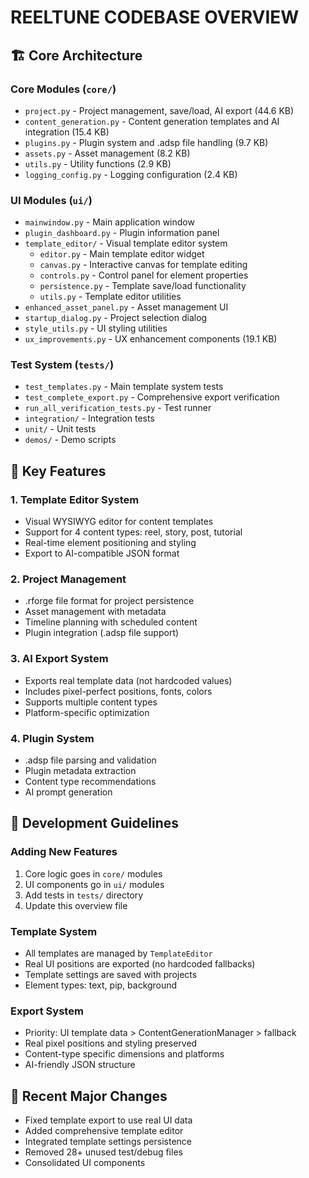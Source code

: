 # REELTUNE CODEBASE OVERVIEW

## 🏗️ Core Architecture

### Core Modules (`core/`)
- `project.py` - Project management, save/load, AI export (44.6 KB)
- `content_generation.py` - Content generation templates and AI integration (15.4 KB)
- `plugins.py` - Plugin system and .adsp file handling (9.7 KB)
- `assets.py` - Asset management (8.2 KB)
- `utils.py` - Utility functions (2.9 KB)
- `logging_config.py` - Logging configuration (2.4 KB)

### UI Modules (`ui/`)
- `mainwindow.py` - Main application window
- `plugin_dashboard.py` - Plugin information panel
- `template_editor/` - Visual template editor system
  - `editor.py` - Main template editor widget
  - `canvas.py` - Interactive canvas for template editing
  - `controls.py` - Control panel for element properties
  - `persistence.py` - Template save/load functionality
  - `utils.py` - Template editor utilities
- `enhanced_asset_panel.py` - Asset management UI
- `startup_dialog.py` - Project selection dialog
- `style_utils.py` - UI styling utilities
- `ux_improvements.py` - UX enhancement components (19.1 KB)

### Test System (`tests/`)
- `test_templates.py` - Main template system tests
- `test_complete_export.py` - Comprehensive export verification
- `run_all_verification_tests.py` - Test runner
- `integration/` - Integration tests
- `unit/` - Unit tests
- `demos/` - Demo scripts

## 🎯 Key Features

### 1. Template Editor System
- Visual WYSIWYG editor for content templates
- Support for 4 content types: reel, story, post, tutorial
- Real-time element positioning and styling
- Export to AI-compatible JSON format

### 2. Project Management
- .rforge file format for project persistence
- Asset management with metadata
- Timeline planning with scheduled content
- Plugin integration (.adsp file support)

### 3. AI Export System
- Exports real template data (not hardcoded values)
- Includes pixel-perfect positions, fonts, colors
- Supports multiple content types
- Platform-specific optimization

### 4. Plugin System
- .adsp file parsing and validation
- Plugin metadata extraction
- Content type recommendations
- AI prompt generation

## 🔧 Development Guidelines

### Adding New Features
1. Core logic goes in `core/` modules
2. UI components go in `ui/` modules  
3. Add tests in `tests/` directory
4. Update this overview file

### Template System
- All templates are managed by `TemplateEditor`
- Real UI positions are exported (no hardcoded fallbacks)
- Template settings are saved with projects
- Element types: text, pip, background

### Export System
- Priority: UI template data > ContentGenerationManager > fallback
- Real pixel positions and styling preserved
- Content-type specific dimensions and platforms
- AI-friendly JSON structure

## 📝 Recent Major Changes
- Fixed template export to use real UI data
- Added comprehensive template editor
- Integrated template settings persistence
- Removed 28+ unused test/debug files
- Consolidated UI components
